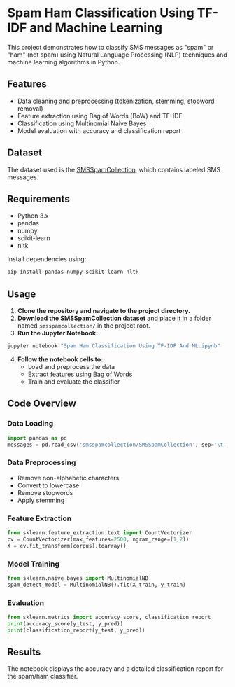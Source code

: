# Spam Ham Classification Using TF-IDF and Machine Learning

This project demonstrates how to classify SMS messages as "spam" or "ham" (not spam) using Natural Language Processing (NLP) techniques and machine learning algorithms in Python.

## Features

- Data cleaning and preprocessing (tokenization, stemming, stopword removal)
- Feature extraction using Bag of Words (BoW) and TF-IDF
- Classification using Multinomial Naive Bayes
- Model evaluation with accuracy and classification report

## Dataset

The dataset used is the [SMSSpamCollection](https://archive.ics.uci.edu/ml/datasets/sms+spam+collection), which contains labeled SMS messages.

## Requirements

- Python 3.x
- pandas
- numpy
- scikit-learn
- nltk

Install dependencies using:

```bash
pip install pandas numpy scikit-learn nltk
```

## Usage

1. **Clone the repository and navigate to the project directory.**
2. **Download the SMSSpamCollection dataset** and place it in a folder named `smsspamcollection/` in the project root.
3. **Run the Jupyter Notebook:**

```bash
jupyter notebook "Spam Ham Classification Using TF-IDF And ML.ipynb"
```

4. **Follow the notebook cells to:**
   - Load and preprocess the data
   - Extract features using Bag of Words
   - Train and evaluate the classifier

## Code Overview

### Data Loading

```python
import pandas as pd
messages = pd.read_csv('smsspamcollection/SMSSpamCollection', sep='\t', names=["label", "message"])
```

### Data Preprocessing

- Remove non-alphabetic characters
- Convert to lowercase
- Remove stopwords
- Apply stemming

### Feature Extraction

```python
from sklearn.feature_extraction.text import CountVectorizer
cv = CountVectorizer(max_features=2500, ngram_range=(1,2))
X = cv.fit_transform(corpus).toarray()
```

### Model Training

```python
from sklearn.naive_bayes import MultinomialNB
spam_detect_model = MultinomialNB().fit(X_train, y_train)
```

### Evaluation

```python
from sklearn.metrics import accuracy_score, classification_report
print(accuracy_score(y_test, y_pred))
print(classification_report(y_test, y_pred))
```

## Results

The notebook displays the accuracy and a detailed classification report for the spam/ham classifier.

